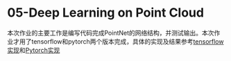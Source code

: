 # 05-Deep Learning on Point Cloud

本次作业的主要工作是编写代码完成PointNet的网络结构，并测试输出。本次作业才用了tensorflow和pytorch两个版本完成，具体的实现及结果参考[tensorflow实现](./code/pointnet（tensorflow）.ipynb)和[Pytorch实现](./code/pointnet(pytorch).ipynb)

